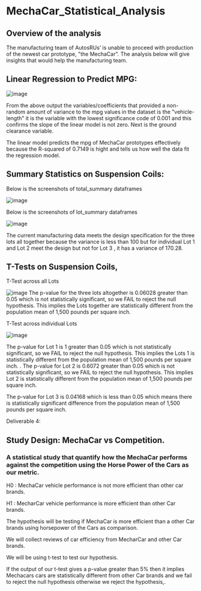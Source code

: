 # MechaCar_Statistical_Analysis
## Overview of the analysis
The manufacturing team of AutosRUs’ is unable to proceed with production of the newest car prototype, "the MechaCar".
The analysis below will give insights that would help the manufacturing team.

## Linear Regression to Predict MPG:

![image](https://user-images.githubusercontent.com/104603037/187551390-bbda1837-d416-48c2-8ce2-b378bd881f2e.png)

From the above output the variables/coefficients that provided a non-random amount of variance to the mpg values in the dataset is the "vehicle-length" it is the variable with the lowest significance code of 0.001 and this confirms the slope of the linear model is not zero. Next is the ground clearance variable.

The linear model predicts the mpg of MechaCar prototypes effectively because the R-squared of 0.7149 is hight and tells us how well the data fit the regression model.

## Summary Statistics on Suspension Coils:
Below is the screenshots of  total_summary dataframes

![image](https://user-images.githubusercontent.com/104603037/187551469-eef4c627-bcd8-42da-ad07-26fb656a69bf.png)

 
Below is the screenshots of lot_summary dataframes

![image](https://user-images.githubusercontent.com/104603037/187551845-87440d12-9503-4784-a5cb-623f311c5d6a.png)

 
The current manufacturing data meets the design specification for the three lots all together because the variance is less than 100 but for individual  Lot 1 and Lot 2 meet the design but not for Lot 3 , it has a variance of 170.28. 

## T-Tests on Suspension Coils, 
T-Test across all Lots

![image](https://user-images.githubusercontent.com/104603037/187551714-0b189e70-64a5-4604-832c-ec42f76ca968.png)
The p-value for the three lots altogether is 0.06028 greater than 0.05 which is not statistically significant, so we FAIL to reject the null hypothesis. This implies the Lots together are statistically different from the population mean of 1,500 pounds per square inch.

T-Test across individual Lots

![image](https://user-images.githubusercontent.com/104603037/187551934-614849ea-025e-4d7b-bcd6-a9cb6cccc6e4.png)

The p-value for Lot 1 is 1 greater than 0.05 which is not statistically significant, so we FAIL to reject the null hypothesis. This implies the Lots 1 is statistically different from the population mean of 1,500 pounds per square inch.
.
The p-value for Lot 2  is 0.6072 greater than 0.05 which is not statistically significant, so we FAIL to reject the null hypothesis. This implies Lot 2 is statistically different from the population mean of 1,500 pounds per square inch.

The p-value for Lot 3 is 0.04168 which is less than 0.05 which means there is statistically significant difference from the population mean of 1,500 pounds per square inch. 

Deliverable 4: 
## Study Design: MechaCar vs Competition.
### A statistical study that quantify how the MechaCar performs against the competition using the Horse Power of the Cars as our metric.

H0 : MechaCar vehicle performance is not more efficient than other car brands.

H1 : MecharCar vehicle performance is more efficient than other Car brands.

The hypothesis will be testing if MechaCar is more efficient than a other Car brands using  horsepower of the Cars as comparison.

We will collect reviews of car efficiency from MecharCar and other Car brands.

We will be using t-test to test our hypothesis.

If the output of our t-test gives a p-value greater than 5% then it implies Mechacars cars are statistically different from other Car brands and  we fail to reject the null hypothesis otherwise we reject the hypothesis,.



